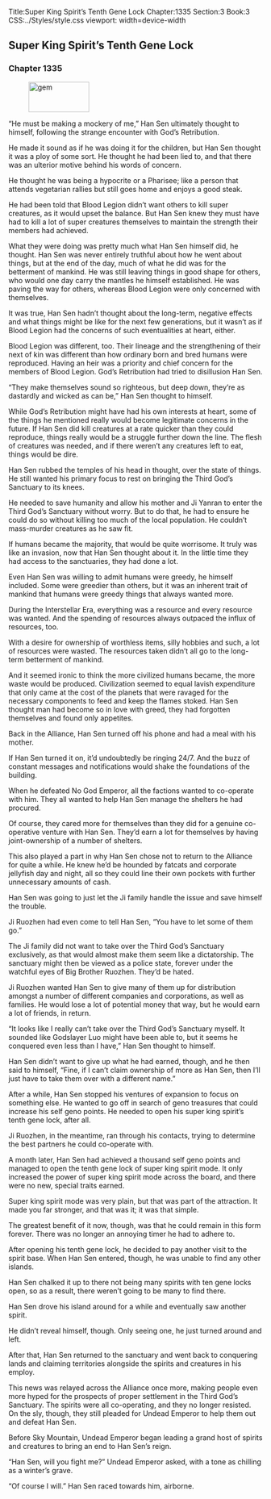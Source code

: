 Title:Super King Spirit’s Tenth Gene Lock 
Chapter:1335 
Section:3 
Book:3 
CSS:../Styles/style.css 
viewport: width=device-width
  
## Super King Spirit’s Tenth Gene Lock
### Chapter 1335 
<figure>
	<img src="../Images/gem.gif" alt="gem" id="gem" width="120" height="60" />
</figure>
  

  
  “He must be making a mockery of me,” Han Sen ultimately thought to himself, following the strange encounter with God’s Retribution.

He made it sound as if he was doing it for the children, but Han Sen thought it was a ploy of some sort. He thought he had been lied to, and that there was an ulterior motive behind his words of concern.

He thought he was being a hypocrite or a Pharisee; like a person that attends vegetarian rallies but still goes home and enjoys a good steak.

He had been told that Blood Legion didn’t want others to kill super creatures, as it would upset the balance. But Han Sen knew they must have had to kill a lot of super creatures themselves to maintain the strength their members had achieved.

What they were doing was pretty much what Han Sen himself did, he thought. Han Sen was never entirely truthful about how he went about things, but at the end of the day, much of what he did was for the betterment of mankind. He was still leaving things in good shape for others, who would one day carry the mantles he himself established. He was paving the way for others, whereas Blood Legion were only concerned with themselves.

It was true, Han Sen hadn’t thought about the long-term, negative effects and what things might be like for the next few generations, but it wasn’t as if Blood Legion had the concerns of such eventualities at heart, either.

Blood Legion was different, too. Their lineage and the strengthening of their next of kin was different than how ordinary born and bred humans were reproduced. Having an heir was a priority and chief concern for the members of Blood Legion. God’s Retribution had tried to disillusion Han Sen.

“They make themselves sound so righteous, but deep down, they’re as dastardly and wicked as can be,” Han Sen thought to himself.

While God’s Retribution might have had his own interests at heart, some of the things he mentioned really would become legitimate concerns in the future. If Han Sen did kill creatures at a rate quicker than they could reproduce, things really would be a struggle further down the line. The flesh of creatures was needed, and if there weren’t any creatures left to eat, things would be dire.

Han Sen rubbed the temples of his head in thought, over the state of things. He still wanted his primary focus to rest on bringing the Third God’s Sanctuary to its knees.

He needed to save humanity and allow his mother and Ji Yanran to enter the Third God’s Sanctuary without worry. But to do that, he had to ensure he could do so without killing too much of the local population. He couldn’t mass-murder creatures as he saw fit.

If humans became the majority, that would be quite worrisome. It truly was like an invasion, now that Han Sen thought about it. In the little time they had access to the sanctuaries, they had done a lot.

Even Han Sen was willing to admit humans were greedy, he himself included. Some were greedier than others, but it was an inherent trait of mankind that humans were greedy things that always wanted more.

During the Interstellar Era, everything was a resource and every resource was wanted. And the spending of resources always outpaced the influx of resources, too.

With a desire for ownership of worthless items, silly hobbies and such, a lot of resources were wasted. The resources taken didn’t all go to the long-term betterment of mankind.

And it seemed ironic to think the more civilized humans became, the more waste would be produced. Civilization seemed to equal lavish expenditure that only came at the cost of the planets that were ravaged for the necessary components to feed and keep the flames stoked. Han Sen thought man had become so in love with greed, they had forgotten themselves and found only appetites.

Back in the Alliance, Han Sen turned off his phone and had a meal with his mother.

If Han Sen turned it on, it’d undoubtedly be ringing 24/7. And the buzz of constant messages and notifications would shake the foundations of the building.

When he defeated No God Emperor, all the factions wanted to co-operate with him. They all wanted to help Han Sen manage the shelters he had procured.

Of course, they cared more for themselves than they did for a genuine co-operative venture with Han Sen. They’d earn a lot for themselves by having joint-ownership of a number of shelters.

This also played a part in why Han Sen chose not to return to the Alliance for quite a while. He knew he’d be hounded by fatcats and corporate jellyfish day and night, all so they could line their own pockets with further unnecessary amounts of cash.

Han Sen was going to just let the Ji family handle the issue and save himself the trouble.

Ji Ruozhen had even come to tell Han Sen, “You have to let some of them go.”

The Ji family did not want to take over the Third God’s Sanctuary exclusively, as that would almost make them seem like a dictatorship. The sanctuary might then be viewed as a police state, forever under the watchful eyes of Big Brother Ruozhen. They’d be hated.

Ji Ruozhen wanted Han Sen to give many of them up for distribution amongst a number of different companies and corporations, as well as families. He would lose a lot of potential money that way, but he would earn a lot of friends, in return.

“It looks like I really can’t take over the Third God’s Sanctuary myself. It sounded like Godslayer Luo might have been able to, but it seems he conquered even less than I have,” Han Sen thought to himself.

Han Sen didn’t want to give up what he had earned, though, and he then said to himself, “Fine, if I can’t claim ownership of more as Han Sen, then I’ll just have to take them over with a different name.”

After a while, Han Sen stopped his ventures of expansion to focus on something else. He wanted to go off in search of geno treasures that could increase his self geno points. He needed to open his super king spirit’s tenth gene lock, after all.

Ji Ruozhen, in the meantime, ran through his contacts, trying to determine the best partners he could co-operate with.

A month later, Han Sen had achieved a thousand self geno points and managed to open the tenth gene lock of super king spirit mode. It only increased the power of super king spirit mode across the board, and there were no new, special traits earned.

Super king spirit mode was very plain, but that was part of the attraction. It made you far stronger, and that was it; it was that simple.

The greatest benefit of it now, though, was that he could remain in this form forever. There was no longer an annoying timer he had to adhere to.

After opening his tenth gene lock, he decided to pay another visit to the spirit base. When Han Sen entered, though, he was unable to find any other islands.

Han Sen chalked it up to there not being many spirits with ten gene locks open, so as a result, there weren’t going to be many to find there.

Han Sen drove his island around for a while and eventually saw another spirit.

He didn’t reveal himself, though. Only seeing one, he just turned around and left.

After that, Han Sen returned to the sanctuary and went back to conquering lands and claiming territories alongside the spirits and creatures in his employ.

This news was relayed across the Alliance once more, making people even more hyped for the prospects of proper settlement in the Third God’s Sanctuary. The spirits were all co-operating, and they no longer resisted. On the sly, though, they still pleaded for Undead Emperor to help them out and defeat Han Sen.

Before Sky Mountain, Undead Emperor began leading a grand host of spirits and creatures to bring an end to Han Sen’s reign.

“Han Sen, will you fight me?” Undead Emperor asked, with a tone as chilling as a winter’s grave.

“Of course I will.” Han Sen raced towards him, airborne.
